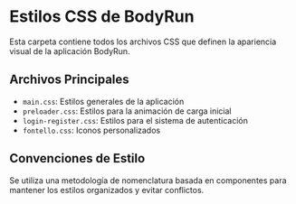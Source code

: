 # Estilos CSS de BodyRun

Esta carpeta contiene todos los archivos CSS que definen la apariencia visual de la aplicación BodyRun.

## Archivos Principales

- `main.css`: Estilos generales de la aplicación
- `preloader.css`: Estilos para la animación de carga inicial
- `login-register.css`: Estilos para el sistema de autenticación
- `fontello.css`: Iconos personalizados

## Convenciones de Estilo

Se utiliza una metodología de nomenclatura basada en componentes para mantener los estilos organizados y evitar conflictos.
